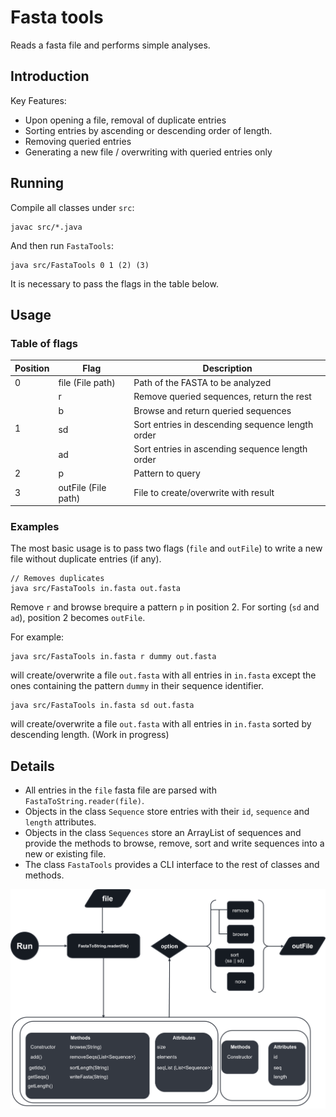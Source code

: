# Fasta tools
Reads a fasta file and performs simple analyses.

## Introduction

Key Features:
* Upon opening a file, removal of duplicate entries
* Sorting entries by ascending or descending order of length.
* Removing queried entries
* Generating a new file / overwriting with queried entries only

## Running
Compile all classes under `src`: 

```
javac src/*.java
```

And then run `FastaTools`:

```
java src/FastaTools 0 1 (2) (3)
``` 

It is necessary to pass the flags in the table below.

## Usage

### Table of flags

<table>
    <thead>
        <tr>
            <th>Position</th>
            <th>Flag</th>
            <th>Description</th>
        </tr>
    </thead>
    <tbody>
        <tr>
            <td rowspan=1>0</td>
            <td rowspan=1>file (File path)</td>
            <td>Path of the FASTA to be analyzed</td>
        </tr>
        <tr>
            <td rowspan = 5>1</td>
        </tr>
        <tr>
            <td rowspan=1>r</td>
            <td>Remove queried sequences, return the rest</td>
        </tr>
        <tr>
            <td>b</td>
            <td>Browse and return queried sequences</td>
        </tr>
                <tr>
            <td>sd</td>
            <td>Sort entries in descending sequence length order</td>
        </tr>
                </tr>
                <tr>
            <td>ad</td>
            <td>Sort entries in ascending sequence length order</td>
        </tr>
        </tr>
  <tr>
    <td>2</td>
    <td>p</td>
    <td>Pattern to query</td>
  </tr>
    <tr>
    <td>3</td>
    <td>outFile (File path)</td>
    <td>File to create/overwrite with result</td>
  </tr>
    </tbody>
</table>

### Examples

The most basic usage is to pass two flags (`file` and `outFile`) to write a new file without duplicate entries (if any).

```
// Removes duplicates
java src/FastaTools in.fasta out.fasta
```

Remove `r` and browse `b`require a pattern `p` in position 2. For sorting (`sd` and `ad`), position 2 becomes `outFile`.

For example:

```
java src/FastaTools in.fasta r dummy out.fasta
```
will create/overwrite a file `out.fasta` with all entries in `in.fasta` except the ones containing the pattern `dummy` in their sequence identifier.

```
java src/FastaTools in.fasta sd out.fasta
```

will create/overwrite a file `out.fasta` with all entries in `in.fasta` sorted by descending length.
(Work in progress)

## Details
* All entries in the `file` fasta file are parsed with `FastaToString.reader(file)`. 
* Objects in the class `Sequence` store entries with their `id`, `sequence` and `length` attributes.
* Objects in the class `Sequences` store an ArrayList of sequences and provide the methods to browse, remove, sort and write sequences into a new or existing file.
* The class `FastaTools` provides a CLI interface to the rest of classes and methods.

<img src="files/workflow_temp.png">



